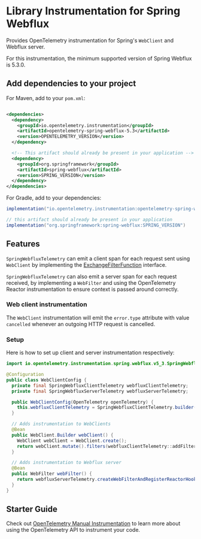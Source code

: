 # Library Instrumentation for Spring Webflux

Provides OpenTelemetry instrumentation for Spring's `WebClient` and Webflux server.

For this instrumentation, the minimum supported version of Spring Webflux is 5.3.0.

## Add dependencies to your project

For Maven, add to your `pom.xml`:

```xml

<dependencies>
  <dependency>
    <groupId>io.opentelemetry.instrumentation</groupId>
    <artifactId>opentelemetry-spring-webflux-5.3</artifactId>
    <version>OPENTELEMETRY_VERSION</version>
  </dependency>

  <!-- This artifact should already be present in your application -->
  <dependency>
    <groupId>org.springframework</groupId>
    <artifactId>spring-webflux</artifactId>
    <version>SPRING_VERSION</version>
  </dependency>
</dependencies>
```

For Gradle, add to your dependencies:

```groovy
implementation("io.opentelemetry.instrumentation:opentelemetry-spring-webflux-5.3:OPENTELEMETRY_VERSION")

// this artifact should already be present in your application
implementation("org.springframework:spring-webflux:SPRING_VERSION")
```

## Features

`SpringWebfluxTelemetry` can emit a client span for each request sent using `WebClient` by
implementing
the [ExchangeFilterFunction](https://docs.spring.io/spring/docs/current/javadoc-api/org/springframework/web/reactive/function/client/ExchangeFilterFunction.html)
interface.

`SpringWebfluxTelemetry` can also emit a server span for each request received, by implementing
a `WebFilter` and using the OpenTelemetry Reactor instrumentation to ensure context is
passed around correctly.

### Web client instrumentation

The `WebClient` instrumentation will emit the `error.type` attribute with value `cancelled` whenever
an outgoing HTTP request is cancelled.

### Setup

Here is how to set up client and server instrumentation respectively:

```java
import io.opentelemetry.instrumentation.spring.webflux.v5_3.SpringWebfluxTelemetry;

@Configuration
public class WebClientConfig {
  private final SpringWebfluxClientTelemetry webfluxClientTelemetry;
  private final SpringWebfluxServerTelemetry webfluxServerTelemetry;

  public WebClientConfig(OpenTelemetry openTelemetry) {
    this.webfluxClientTelemetry = SpringWebfluxClientTelemetry.builder(openTelemetry).build();
  }

  // Adds instrumentation to WebClients
  @Bean
  public WebClient.Builder webClient() {
    WebClient webClient = WebClient.create();
    return webClient.mutate().filters(webfluxClientTelemetry::addFilter);
  }

  // Adds instrumentation to Webflux server
  @Bean
  public WebFilter webFilter() {
    return webfluxServerTelemetry.createWebFilterAndRegisterReactorHook();
  }
}
```

## Starter Guide

Check
out [OpenTelemetry Manual Instrumentation](https://opentelemetry.io/docs/instrumentation/java/manual/)
to learn more about using the OpenTelemetry API to instrument your code.
